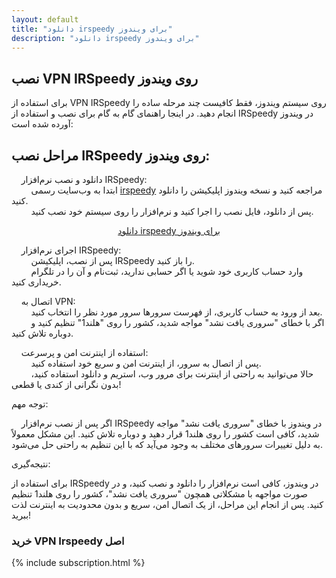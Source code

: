 ```yaml
---
layout: default
title: "دانلود irspeedy برای ویندوز"
description: "دانلود irspeedy برای ویندوز"
---
```



<h2>نصب VPN IRSpeedy روی ویندوز</h2>
<p>برای استفاده از VPN IRSpeedy روی سیستم ویندوز، فقط کافیست چند مرحله ساده را انجام دهید. در اینجا راهنمای گام به گام
    برای نصب و استفاده از IRSpeedy در ویندوز آورده شده است:</p>
<h2>مراحل نصب IRSpeedy روی ویندوز:</h2>
<p>&nbsp; &nbsp; دانلود و نصب نرم‌افزار IRSpeedy:<br>&nbsp; &nbsp; &nbsp; &nbsp; ابتدا به وب‌سایت رسمی <a
        href="https://irspeedy.download/">irspeedy</a> مراجعه کنید و نسخه ویندوز اپلیکیشن را دانلود کنید.<br>&nbsp;
    &nbsp; &nbsp; &nbsp; پس از دانلود، فایل نصب را اجرا کنید و نرم‌افزار را روی سیستم خود نصب کنید.</p>
<p style="text-align: center;"><a href="https://irspeedyco.online/howtousemyvpnaccount" target="_blank" class="price-link btn btn-lg btn-primary">دانلود irspeedy برای ویندوز</a>
</p>
<p>&nbsp; &nbsp; اجرای نرم‌افزار IRSpeedy:<br>&nbsp; &nbsp; &nbsp; &nbsp; پس از نصب، اپلیکیشن IRSpeedy را باز
    کنید.<br>&nbsp; &nbsp; &nbsp; &nbsp; وارد حساب کاربری خود شوید یا اگر حسابی ندارید، ثبت‌نام و آن را در تلگرام
    خریداری کنید.</p>
<p>&nbsp; &nbsp; اتصال به VPN:<br>&nbsp; &nbsp; &nbsp; &nbsp; بعد از ورود به حساب کاربری، از فهرست سرورها سرور مورد نظر
    را انتخاب کنید.<br>&nbsp; &nbsp; &nbsp; &nbsp; اگر با خطای "سروری یافت نشد" مواجه شدید، کشور را روی "هلند1" تنظیم
    کنید و دوباره تلاش کنید.</p>
<p>&nbsp; &nbsp; استفاده از اینترنت امن و پرسرعت:<br>&nbsp; &nbsp; &nbsp; &nbsp; پس از اتصال به سرور، از اینترنت امن و
    سریع خود استفاده کنید.<br>&nbsp; &nbsp; &nbsp; &nbsp; حالا می‌توانید به راحتی از اینترنت برای مرور وب، استریم و
    دانلود استفاده کنید، بدون نگرانی از کندی یا قطعی!</p>
<p>توجه مهم:</p>
<p>&nbsp; &nbsp; اگر پس از نصب نرم‌افزار IRSpeedy در ویندوز با خطای "سروری یافت نشد" مواجه شدید، کافی است کشور را روی
    هلند1 قرار دهید و دوباره تلاش کنید. این مشکل معمولاً به دلیل تغییرات سرورهای مختلف به وجود می‌آید که با این تنظیم به
    راحتی حل می‌شود.</p>
<p>نتیجه‌گیری:</p>
<p>برای استفاده از IRSpeedy در ویندوز، کافی است نرم‌افزار را دانلود و نصب کنید، و در صورت مواجهه با مشکلاتی همچون "سروری
    یافت نشد"، کشور را روی هلند1 تنظیم کنید. پس از انجام این مراحل، از یک اتصال امن، سریع و بدون محدودیت به اینترنت لذت
    ببرید!</p>
<p>

<h3 class="text-center mt-5 mb-3">خرید VPN Irspeedy اصل</h3>
{% include subscription.html %}
